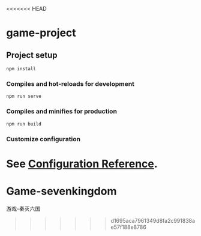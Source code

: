 <<<<<<< HEAD
# game-project

## Project setup
```
npm install
```

### Compiles and hot-reloads for development
```
npm run serve
```

### Compiles and minifies for production
```
npm run build
```

### Customize configuration
See [Configuration Reference](https://cli.vuejs.org/config/).
=======
# Game-sevenkingdom
游戏-秦灭六国
>>>>>>> d1695aca7961349d8fa2c991838ae57f188e8786
